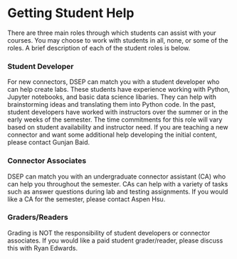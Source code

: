 # Getting Student Help

There are three main roles through which students can assist with your courses. You may choose to work with students in all, none, or some of the roles. A brief description of each of the student roles is below.

### Student Developer

For new connectors, DSEP can match you with a student developer who can help create labs. These students have experience working with Python, Jupyter notebooks, and basic data science libaries. They can help with brainstorming ideas and translating them into Python code. In the past, student developers have worked with instructors over the summer or in the early weeks of the semester. The time commitments for this role will vary based on student availability and instructor need. If you are teaching a new connector and want some additional help developing the initial content, please contact Gunjan Baid.

### Connector Associates

DSEP can match you with an undergraduate connector assistant \(CA\) who can help you throughout the semester. CAs can help with a variety of tasks such as answer questions during lab and testing assignments. If you would like a CA for the semester, please contact Aspen Hsu.

### Graders/Readers

Grading is NOT the responsibility of student developers or connector associates. If you would like a paid student grader/reader, please discuss this with Ryan Edwards.

